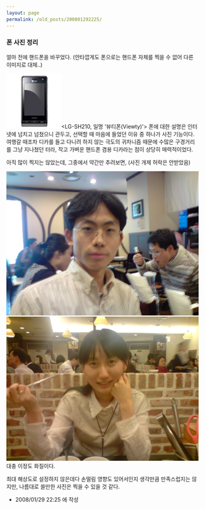 ```yaml
---
layout: page
permalink: /old_posts/200801292225/
---
```


### 폰 사진 정리

얼마 전에 핸드폰을 바꾸었다. (안타깝게도 폰으로는 핸드폰 자체를 찍을 수 없어 다른 이미지로 대체..)

![c0003499_479f268a73a68.jpg](200801292225/c0003499_479f268a73a68.jpg)<LG-SH210, 일명 '뷰티폰(Viewty)'>
폰에 대한 설명은 인터넷에 넘치고 넘쳤으니 관두고, 선택할 때 마음에 들었던 이유 중 하나가 사진 기능이다. 
여행갈 때조차 디카를 들고 다니려 하지 않는 극도의 귀차니즘 때문에 수많은 구경거리를 그냥 지나쳤던 터라, 작고 가벼운 핸드폰 겸용 디카라는 점이 상당히 매력적이었다.

아직 많이 찍지는 않았는데, 그중에서 약간만 추려보면, (사진 개제 허락은 안받았음)


![c0003499_479f27f51c70e.jpg](200801292225/c0003499_479f27f51c70e.jpg)![c0003499_479f288a419a4.jpg](200801292225/c0003499_479f288a419a4.jpg)
대충 이정도 화질이다. 

최대 해상도로 설정하지 않은데다 손떨림 영향도 있어서인지 생각만큼 만족스럽지는 않지만, 나름대로 쓸만한 사진은 찍을 수 있을 것 같다.






- 2008/01/29 22:25 에 작성